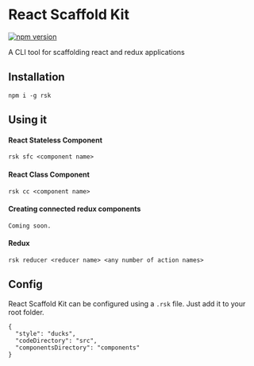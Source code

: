 # React Scaffold Kit

[![npm version](https://img.shields.io/npm/v/rsk.svg?style=flat)](https://www.npmjs.com/package/rsk)

A CLI tool for scaffolding react and redux applications

## Installation

`npm i -g rsk`

## Using it


#### React Stateless Component

```
rsk sfc <component name>
```

#### React Class Component

```
rsk cc <component name>
```

#### Creating connected redux components

```
Coming soon.
```

#### Redux

```
rsk reducer <reducer name> <any number of action names>
```

## Config

React Scaffold Kit can be configured using a `.rsk` file. Just add it to your root folder.

```
{
  "style": "ducks",
  "codeDirectory": "src",
  "componentsDirectory": "components"
}
```

